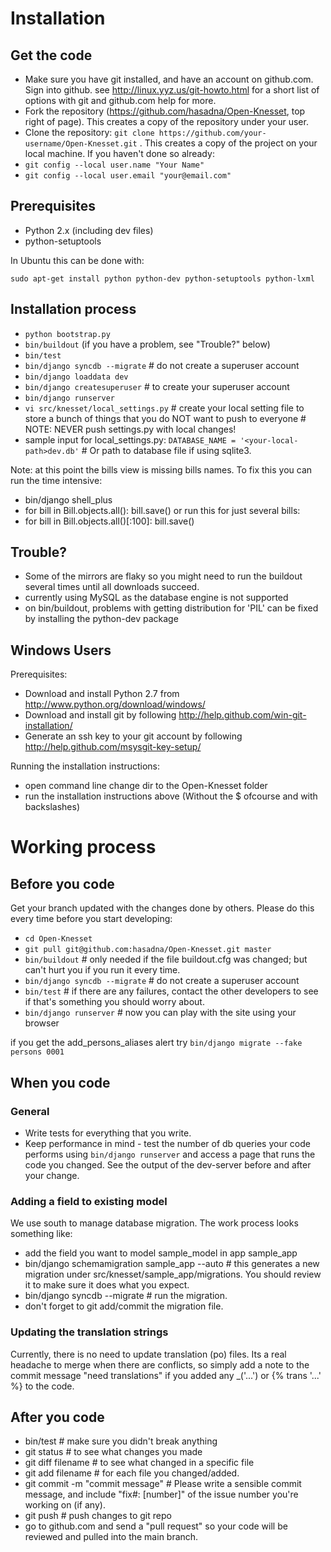 # Installation #

## Get the code ##
- Make sure you have git installed, and have an account on github.com. Sign into github. see http://linux.yyz.us/git-howto.html for a short list of options with git and github.com help for more.
- Fork the repository (https://github.com/hasadna/Open-Knesset, top right of page). This creates a copy of the repository under your user.
- Clone the repository: `git clone https://github.com/your-username/Open-Knesset.git` . This creates a copy of the project on your local machine.
If you haven't done so already:
- `git config --local user.name "Your Name"`
- `git config --local user.email "your@email.com"`

## Prerequisites ##
- Python 2.x (including dev files)
- python-setuptools

In Ubuntu this can be done with:

    sudo apt-get install python python-dev python-setuptools python-lxml

## Installation process ##
- `python bootstrap.py`
- `bin/buildout` (if you have a problem, see "Trouble?" below)
- `bin/test`
- `bin/django syncdb --migrate`     # do not create a superuser account
- `bin/django loaddata dev`
- `bin/django createsuperuser` # to create your superuser account
- `bin/django runserver`
- `vi src/knesset/local_settings.py` # create your local setting file to store a bunch of things that you do NOT want to push to everyone # NOTE: NEVER push settings.py with local changes!
- sample input for local_settings.py: `DATABASE_NAME = '<your-local-path>dev.db'`  # Or path to database file if using sqlite3.

Note: at this point the bills view is missing bills names. To fix this you can run the time intensive:
- bin/django shell_plus
- for bill in Bill.objects.all(): bill.save()
or run this for just several bills:
- for bill in Bill.objects.all()[:100]: bill.save()

## Trouble? ##
- Some of the mirrors are flaky so you might need to run the buildout several times until all downloads succeed.
- currently using MySQL as the database engine is not supported
- on bin/buildout, problems with getting distribution for 'PIL' can be fixed
  by installing the python-dev package

## Windows Users ##
Prerequisites:
- Download and install Python 2.7 from http://www.python.org/download/windows/
- Download and install git by following http://help.github.com/win-git-installation/
- Generate an ssh key to your git account by following http://help.github.com/msysgit-key-setup/

Running the installation instructions:
- open command line change dir to the Open-Knesset folder
- run the installation instructions above (Without the $ ofcourse and with backslashes)

# Working process #

## Before you code ##
Get your branch updated with the changes done by others. Please do this every time before you start developing:

- `cd Open-Knesset`
- `git pull git@github.com:hasadna/Open-Knesset.git master`
- `bin/buildout`                     # only needed if the file buildout.cfg was changed; but can't hurt you if you run it every time.
- `bin/django syncdb --migrate`      # do not create a superuser account
- `bin/test`                         # if there are any failures, contact the other developers to see if that's something you should worry about.
- `bin/django runserver`             # now you can play with the site using your browser

if you get the add_persons_aliases alert try `bin/django migrate --fake persons 0001`

## When you code ##
### General ###
- Write tests for everything that you write.
- Keep performance in mind - test the number of db queries your code performs using `bin/django runserver` and access a page that runs the code you changed. See the output of the dev-server before and after your change.

### Adding a field to existing model ###
We use south to manage database migration. The work process looks something like:
- add the field you want to model sample_model in app sample_app
- bin/django schemamigration sample_app --auto # this generates a new migration under src/knesset/sample_app/migrations. You should review it to make sure it does what you expect.
- bin/django syncdb --migrate # run the migration.
- don't forget to git add/commit the migration file.

### Updating the translation strings ###
Currently, there is no need to update translation (po) files. Its a real headache to merge when there are conflicts, so simply add a note to the commit message "need translations" if you added any _('...') or {% trans '...' %} to the code.

## After you code ##
- bin/test # make sure you didn't break anything
- git status # to see what changes you made
- git diff filename # to see what changed in a specific file
- git add filename # for each file you changed/added.
- git commit -m "commit message" # Please write a sensible commit message, and include "fix#: [number]" of the issue number you're working on (if any).
- git push # push changes to git repo
- go to github.com and send a "pull request" so your code will be reviewed and pulled into the main branch.
